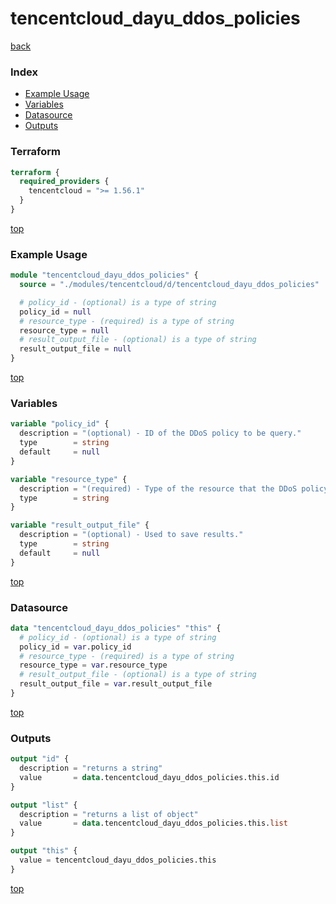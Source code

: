 # tencentcloud_dayu_ddos_policies

[back](../tencentcloud.md)

### Index

- [Example Usage](#example-usage)
- [Variables](#variables)
- [Datasource](#datasource)
- [Outputs](#outputs)

### Terraform

```terraform
terraform {
  required_providers {
    tencentcloud = ">= 1.56.1"
  }
}
```

[top](#index)

### Example Usage

```terraform
module "tencentcloud_dayu_ddos_policies" {
  source = "./modules/tencentcloud/d/tencentcloud_dayu_ddos_policies"

  # policy_id - (optional) is a type of string
  policy_id = null
  # resource_type - (required) is a type of string
  resource_type = null
  # result_output_file - (optional) is a type of string
  result_output_file = null
}
```

[top](#index)

### Variables

```terraform
variable "policy_id" {
  description = "(optional) - ID of the DDoS policy to be query."
  type        = string
  default     = null
}

variable "resource_type" {
  description = "(required) - Type of the resource that the DDoS policy works for, valid values are `bgpip`, `bgp`, `bgp-multip` and `net`."
  type        = string
}

variable "result_output_file" {
  description = "(optional) - Used to save results."
  type        = string
  default     = null
}
```

[top](#index)

### Datasource

```terraform
data "tencentcloud_dayu_ddos_policies" "this" {
  # policy_id - (optional) is a type of string
  policy_id = var.policy_id
  # resource_type - (required) is a type of string
  resource_type = var.resource_type
  # result_output_file - (optional) is a type of string
  result_output_file = var.result_output_file
}
```

[top](#index)

### Outputs

```terraform
output "id" {
  description = "returns a string"
  value       = data.tencentcloud_dayu_ddos_policies.this.id
}

output "list" {
  description = "returns a list of object"
  value       = data.tencentcloud_dayu_ddos_policies.this.list
}

output "this" {
  value = tencentcloud_dayu_ddos_policies.this
}
```

[top](#index)